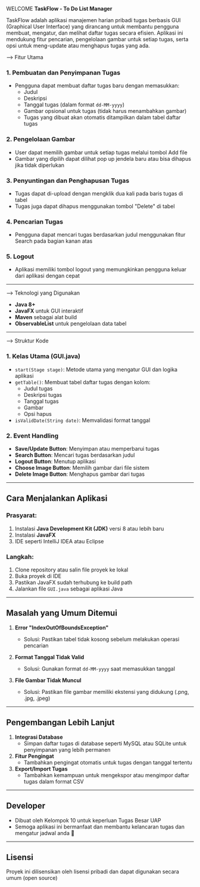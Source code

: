 WELCOME
**TaskFlow - To Do List Manager**

TaskFlow adalah aplikasi manajemen harian pribadi tugas berbasis GUI (Graphical User Interface) yang dirancang untuk membantu pengguna membuat, mengatur, dan melihat daftar tugas secara efisien. Aplikasi ini mendukung fitur pencarian, pengelolaan gambar untuk setiap tugas, serta opsi untuk meng-update atau menghapus tugas yang ada.

--> Fitur Utama

### 1. **Pembuatan dan Penyimpanan Tugas**
- Pengguna dapat membuat daftar tugas baru dengan memasukkan:
  - Judul
  - Deskripsi
  - Tanggal tugas (dalam format `dd-MM-yyyy`)
  - Gambar opsional untuk tugas (tidak harus menambahkan gambar)
  - Tugas yang dibuat akan otomatis ditampilkan dalam tabel daftar tugas

### 2. **Pengelolaan Gambar**
- User dapat memilih gambar untuk setiap tugas melalui tombol Add file
- Gambar yang dipilih dapat dilihat pop up jendela baru atau bisa dihapus jika tidak diperlukan

### 3. **Penyuntingan dan Penghapusan Tugas**
- Tugas dapat di-upload dengan mengklik dua kali pada baris tugas di tabel
- Tugas juga dapat dihapus menggunakan tombol "Delete" di tabel

### 4. **Pencarian Tugas**
- Pengguna dapat mencari tugas berdasarkan judul menggunakan fitur Search pada bagian kanan atas

### 5. **Logout**
- Aplikasi memiliki tombol logout yang memungkinkan pengguna keluar dari aplikasi dengan cepat

----------------------------------------------------------

--> Teknologi yang Digunakan

- **Java 8+**
- **JavaFX** untuk GUI interaktif
- **Maven** sebagai alat build
- **ObservableList** untuk pengelolaan data tabel

----------------------------------------------------------

--> Struktur Kode

### 1. **Kelas Utama (GUI.java)**
- `start(Stage stage)`: Metode utama yang mengatur GUI dan logika aplikasi
- `getTable()`: Membuat tabel daftar tugas dengan kolom:
  - Judul tugas
  - Deskripsi tugas
  - Tanggal tugas
  - Gambar
  - Opsi hapus
- `isValidDate(String date)`: Memvalidasi format tanggal

### 2. **Event Handling**
- **Save/Update Button**: Menyimpan atau memperbarui tugas
- **Search Button**: Mencari tugas berdasarkan judul
- **Logout Button**: Menutup aplikasi
- **Choose Image Button**: Memilih gambar dari file sistem
- **Delete Image Button**: Menghapus gambar dari tugas

----------------------------------------------------------

## Cara Menjalankan Aplikasi

### Prasyarat:
1. Instalasi **Java Development Kit (JDK)** versi 8 atau lebih baru
2. Instalasi **JavaFX**
3. IDE seperti IntelliJ IDEA atau Eclipse

### Langkah:
1. Clone repository atau salin file proyek ke lokal
2. Buka proyek di IDE
3. Pastikan JavaFX sudah terhubung ke build path
4. Jalankan file `GUI.java` sebagai aplikasi Java

----------------------------------------------------------

## Masalah yang Umum Ditemui

1. **Error "IndexOutOfBoundsException"**
   - Solusi: Pastikan tabel tidak kosong sebelum melakukan operasi pencarian

2. **Format Tanggal Tidak Valid**
   - Solusi: Gunakan format `dd-MM-yyyy` saat memasukkan tanggal

3. **File Gambar Tidak Muncul**
   - Solusi: Pastikan file gambar memiliki ekstensi yang didukung (.png, .jpg, .jpeg)

----------------------------------------------------------

## Pengembangan Lebih Lanjut

1. **Integrasi Database**
   - Simpan daftar tugas di database seperti MySQL atau SQLite untuk penyimpanan yang lebih permanen
2. **Fitur Pengingat**
   - Tambahkan pengingat otomatis untuk tugas dengan tanggal tertentu
3. **Export/Import Tugas**
   - Tambahkan kemampuan untuk mengekspor atau mengimpor daftar tugas dalam format CSV

----------------------------------------------------------

## Developer
- Dibuat oleh Kelompok 10 untuk keperluan Tugas Besar UAP
- Semoga aplikasi ini bermanfaat dan membantu kelancaran tugas dan mengatur jadwal anda 🙌

----------------------------------------------------------

## Lisensi
Proyek ini dilisensikan oleh lisensi pribadi dan dapat digunakan secara umum (open source)

